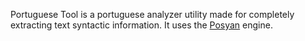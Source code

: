 Portuguese Tool is a portuguese analyzer utility made for completely extracting text syntactic information. It uses
the [Posyan](https://github.com/Ravmnn/Posyan) engine.
